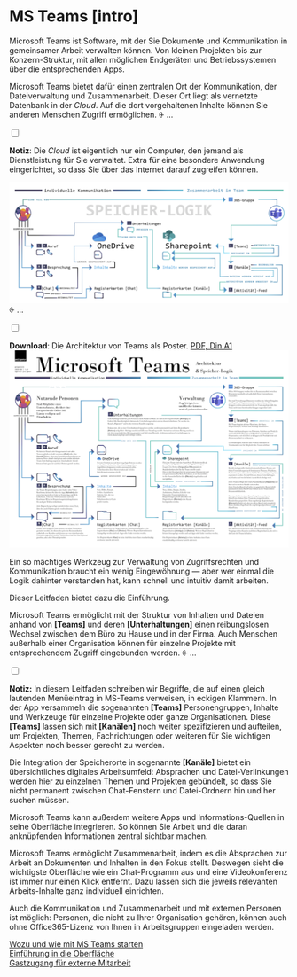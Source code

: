 # MS Teams [intro]

Microsoft Teams ist Software, mit der Sie Dokumente und Kommunikation in gemeinsamer Arbeit verwalten können. Von kleinen Projekten bis zur Konzern-Struktur, mit allen möglichen Endgeräten und Betriebssystemen über die entsprechenden Apps.

Microsoft Teams bietet dafür einen zentralen Ort der Kommunikation, der Dateiverwaltung und Zusammenarbeit. Dieser Ort liegt als vernetzte Datenbank in der *Cloud*. Auf die dort vorgehaltenen Inhalte können Sie anderen Menschen Zugriff ermöglichen.
<label for="aside--microsoft-teams-bietet" class="aside-toggle" role="button" aria-pressed="false" aria-label="Randbemerkung anzeigen" onkeypress="toggleButtonKeyPress()" onclick="toggleButtonClick()" tabindex="0">⨭ …</label>

<input id="aside--microsoft-teams-bietet" type="checkbox" class="aside-toggle"/>

**Notiz**: Die *Cloud* ist eigentlich nur ein Computer, den jemand als Dienstleistung für Sie verwaltet. Extra für eine besondere Anwendung eingerichtet, so dass Sie über das Internet darauf zugreifen können.

![MS-Teams Speicherlogik](teams-speicherlogik.png)
<label for="aside--dieser-leitfaden-bietet" class="aside-toggle" role="button" aria-pressed="false" aria-label="Randbemerkung anzeigen" onkeypress="toggleButtonKeyPress()" onclick="toggleButtonClick()" tabindex="0">⨭ …</label>

<input id="aside--dieser-leitfaden-bietet" type="checkbox" class="aside-toggle"/>

**Download**: Die Architektur von Teams als Poster. <a href="teams-architektur.pdf">PDF, Din A1<br><img src="teams-architektur.png" alt="Schaubild Übersicht Speicherlogik und Architektur Microsoft Teams"></a>

Ein so mächtiges Werkzeug zur Verwaltung von Zugriffsrechten und Kommunikation braucht ein wenig Eingewöhnung — aber wer einmal die Logik dahinter verstanden hat, kann schnell und intuitiv damit arbeiten.

Dieser Leitfaden bietet dazu die Einführung.

Microsoft Teams ermöglicht mit der Struktur von Inhalten und Dateien anhand von **[Teams]** und deren **[Unterhaltungen]** einen reibungslosen Wechsel zwischen dem Büro zu Hause und in der Firma. Auch Menschen außerhalb einer Organisation können für einzelne Projekte mit entsprechendem Zugriff eingebunden werden.
<label for="aside--microsoft-teams-ermoeglicht" class="aside-toggle" role="button" aria-pressed="false" aria-label="Randbemerkung anzeigen" onkeypress="toggleButtonKeyPress()" onclick="toggleButtonClick()" tabindex="0">⨭ …</label>

<input id="aside--microsoft-teams-ermoeglicht" type="checkbox" class="aside-toggle"/>

**Notiz:** In diesem Leitfaden schreiben wir Begriffe, die auf einen gleich lautenden Menüeintrag in MS-Teams verweisen, in eckigen Klammern. In der App versammeln die sogenannten **[Teams]** Personengruppen, Inhalte und Werkzeuge für einzelne Projekte oder ganze Organisationen. Diese **[Teams]** lassen sich mit **[Kanälen]** noch weiter spezifizieren und aufteilen, um Projekten, Themen, Fachrichtungen oder weiteren für Sie wichtigen Aspekten noch besser gerecht zu werden.

Die Integration der Speicherorte in sogenannte **[Kanäle]** bietet ein übersichtliches digitales Arbeitsumfeld: Absprachen und Datei-Verlinkungen werden hier zu einzelnen Themen und Projekten gebündelt, so dass Sie nicht permanent zwischen Chat-Fenstern und Datei-Ordnern hin und her suchen müssen.

Microsoft Teams kann außerdem weitere Apps und Informations-Quellen in seine Oberfläche integrieren. So können Sie Arbeit und die daran anknüpfenden Informationen zentral sichtbar machen.

Microsoft Teams ermöglicht Zusammenarbeit, indem es die Absprachen zur Arbeit an Dokumenten und Inhalten in den Fokus stellt. Deswegen sieht die wichtigste Oberfläche wie ein Chat-Programm aus und eine Videokonferenz ist immer nur einen Klick entfernt. Dazu lassen sich die jeweils relevanten Arbeits-Inhalte ganz individuell einrichten.

Auch die Kommunikation und Zusammenarbeit und mit externen Personen ist möglich: Personen, die nicht zu Ihrer Organisation gehören, können auch ohne Office365-Lizenz von Ihnen in Arbeitsgruppen eingeladen werden.

[Wozu und wie mit MS Teams starten](#wozu-20200907)    
[Einführung in die Oberfläche](#anleitung-20200907)    
[Gastzugang für externe Mitarbeit](#gastzugang-20200907)
